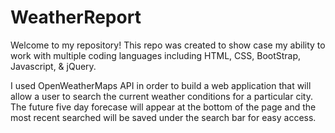 # WeatherReport

Welcome to my repository! This repo was created to show case my ability to work with multiple coding languages including HTML, CSS, BootStrap, Javascript, & jQuery.

I used OpenWeatherMaps API in order to build a web application that will allow a user to search the current weather conditions for a particular city. The future five day forecase will appear at the bottom of the page and the most recent searched will be saved under the search bar for easy access. 

